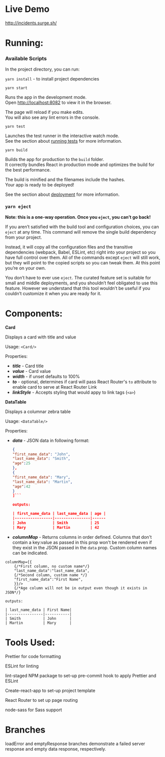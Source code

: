 # Live Demo

http://incidents.surge.sh/

# Running:

### Available Scripts

In the project directory, you can run:

`yarn install` - to install project dependencies

`yarn start`

Runs the app in the development mode.<br />
Open [http://localhost:8082](http://localhost:8082) to view it in the browser.

The page will reload if you make edits.<br />
You will also see any lint errors in the console.

`yarn test`

Launches the test runner in the interactive watch mode.<br />
See the section about [running tests](https://facebook.github.io/create-react-app/docs/running-tests) for more information.

`yarn build`

Builds the app for production to the `build` folder.<br />
It correctly bundles React in production mode and optimizes the build for the best performance.

The build is minified and the filenames include the hashes.<br />
Your app is ready to be deployed!

See the section about [deployment](https://facebook.github.io/create-react-app/docs/deployment) for more information.

### `yarn eject`

**Note: this is a one-way operation. Once you `eject`, you can’t go back!**

If you aren’t satisfied with the build tool and configuration choices, you can `eject` at any time. This command will remove the single build dependency from your project.

Instead, it will copy all the configuration files and the transitive dependencies (webpack, Babel, ESLint, etc) right into your project so you have full control over them. All of the commands except `eject` will still work, but they will point to the copied scripts so you can tweak them. At this point you’re on your own.

You don’t have to ever use `eject`. The curated feature set is suitable for small and middle deployments, and you shouldn’t feel obligated to use this feature. However we understand that this tool wouldn’t be useful if you couldn’t customize it when you are ready for it.

# Components:

**Card**

Displays a card with title and value

Usage:
`<Card/>`

Properties:

- **_title_** - Card title
- **_value_** - Card value
- **_width_** - if unset defaults to 100%
- **_to_** - optional, determines if card will pass React Router's `to` attribute to enable card to serve at React Router Link
- **_linkStyle_** - Accepts styling that would appy to link tags (`<a>`)

**DataTable**

Displays a columnar zebra table

Usage:
`<DataTable/>`

Properties:

- **_data_** - JSON data in following format:

  ````JSON [
  {
  "first_name_data": "John",
  "last_name_data": "Smith",
  "age":25
  },
  {
  "first_name_data": "Mary",
  "last_name_data": "Martin",
  "age":42
  }
  ]```

  outputs:

  | first_name_data | last_name_data | age |
  |-----------------|----------------|------
  | John            | Smith          | 25
  | Mary            | Martin         | 42

  ````

- **_columnMap_** - Returns columns in order defined. Columns that don't contain a key:value as passed in this prop won't be rendered even if they exist in the JSON passed in the `data` prop. Custom column names can be indicated.

```JSX
columnMap={{
    {/*First column, no custom name*/}
    "last_name_data":"last_name_data",
    {/*Second column, custom name */}
    "first_name_data":"First Name",
    }}/>
    {/*Age column will not be in output even though it exists in JSON*/}
```

    outputs:

    | last_name_data | First Name|
    |----------------|-----------|
    | Smith          | John      |
    | Martin         | Mary      |

# Tools Used:

Prettier for code formatting

ESLint for linting

lint-staged NPM package to set-up pre-commit hook to apply Prettier and ESLint

Create-react-app to set-up project template

React Router to set up page routing

node-sass for Sass support

# Branches

loadError and emptyResponse branches demonstrate a failed server response and empty data response, respectively.
